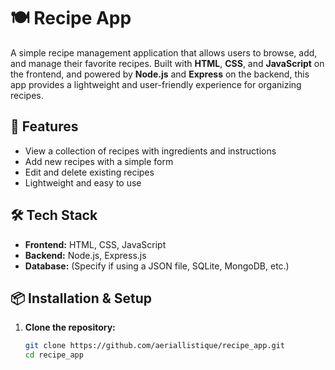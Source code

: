 # 🍽️ Recipe App  

A simple recipe management application that allows users to browse, add, and manage their favorite recipes. Built with **HTML**, **CSS**, and **JavaScript** on the frontend, and powered by **Node.js** and **Express** on the backend, this app provides a lightweight and user-friendly experience for organizing recipes.  

## 🚀 Features  
- View a collection of recipes with ingredients and instructions  
- Add new recipes with a simple form  
- Edit and delete existing recipes  
- Lightweight and easy to use  

## 🛠️ Tech Stack  
- **Frontend:** HTML, CSS, JavaScript  
- **Backend:** Node.js, Express.js  
- **Database:** (Specify if using a JSON file, SQLite, MongoDB, etc.)  

## 📦 Installation & Setup  
1. **Clone the repository:**  
   ```bash
   git clone https://github.com/aeriallistique/recipe_app.git
   cd recipe_app
